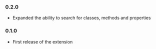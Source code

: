 ### 0.2.0
- Expanded the ability to search for classes, methods and properties

### 0.1.0
- First release of the extension
